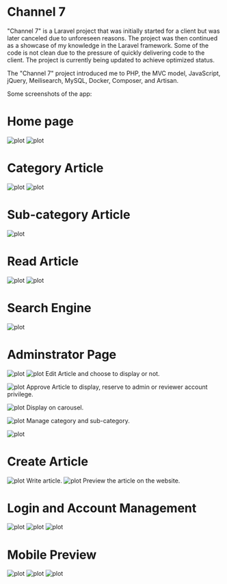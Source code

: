 # Channel 7

"Channel 7" is a Laravel project that was initially started for a client but was later canceled due to unforeseen reasons. The project was then continued as a showcase of my knowledge in the Laravel framework. Some of the code is not clean due to the pressure of quickly delivering code to the client. The project is currently being updated to achieve optimized status.

The "Channel 7" project introduced me to PHP, the MVC model, JavaScript, jQuery, Meilisearch, MySQL, Docker, Composer, and Artisan.

Some screenshots of the app:
 # Home page
 ![plot](./screenshot/946shots_so.png)
 ![plot](./screenshot/86shots_so.png)

 # Category Article
 ![plot](./screenshot/671shots_so.png)
 ![plot](./screenshot/997shots_so.png)

 # Sub-category Article
 ![plot](./screenshot/861shots_so.png)

 # Read Article
 ![plot](./screenshot/176shots_so.png)
 ![plot](./screenshot/150shots_so.png)

 # Search Engine
 ![plot](./screenshot/522shots_so.png)

 # Adminstrator Page
 ![plot](./screenshot/428shots_so.png)
 ![plot](./screenshot/460shots_so.png)
 Edit Article and choose to display or not.
 
 ![plot](./screenshot/799shots_so.png)
 Approve Article to display, reserve to admin or reviewer account privilege.
 
 ![plot](./screenshot/366shots_so.png)
 Display on carousel.
 
 ![plot](./screenshot/860shots_so.png)
 Manage category and sub-category.
 
 ![plot](./screenshot/916shots_so.png)

 # Create Article
 ![plot](./screenshot/409shots_so.png)
 Write article.
 ![plot](./screenshot/163shots_so.png)
 Preview the article on the website.

 # Login and Account Management
 ![plot](./screenshot/382shots_so.png)
 ![plot](./screenshot/399shots_so.png)
 ![plot](./screenshot/558shots_so.png)

 # Mobile Preview
 ![plot](./screenshot/994shots_so.png)
 ![plot](./screenshot/940shots_so.png)
 ![plot](./screenshot/513shots_so.png)
